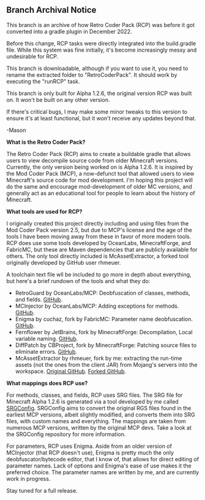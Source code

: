 ## Branch Archival Notice ##
This branch is an archive of how Retro Coder Pack (RCP) was before it got converted into a gradle plugin in December 2022.

Before this change, RCP tasks were directly integrated into the build.gradle file. While this system was fine initially, 
it's become increasingly messy and undesirable for RCP.

This branch is downloadable, although if you want to use it, you need to rename the extracted folder to "RetroCoderPack".
It should work by executing the "runRCP" task.

This branch is only built for Alpha 1.2.6, the original version RCP was built on. It won't be built on any other version.

If there's critical bugs, I may make some minor tweaks to this version to ensure it's at least functional, but it won't receive any updates beyond that.

-Mason

**What is the Retro Coder Pack?**

The Retro Coder Pack (RCP) aims to create a buildable gradle that allows users to view decompile source
code from older Minecraft versions. Currently, the only version being worked on is Alpha 1.2.6. It is inspired
by the Mod Coder Pack (MCP), a now-defunct tool that allowed users to view Minecraft's source code for mod development.
I'm hoping this project will do the same and encourage mod-development of older MC versions, and generally act as an educational
tool for people to learn about the history of Minecraft.

**What tools are used for RCP?**

I originally created this project directly including and using files from the Mod Coder Pack version 2.5, but due to MCP's license 
and the age of the tools I have been moving away from these in favor of more modern tools. RCP does use some tools developed by 
OceanLabs, MinecraftForge, and FabricMC, but these are Maven dependencies that are publicly available for others.
The only tool directly included is McAssetExtractor, a forked tool originally developed by GitHub user rhmeuer.

A toolchain text file wll be included to go more in depth about everything, but here's a brief rundown of the tools 
and what they do:

- RetroGuard by OceanLabs/MCP: Deobfuscation of classes, methods, and fields. [GitHub](https://github.com/ModCoderPack/Retroguard).
- MCInjector by OceanLabs/MCP: Adding exceptions for methods. [GitHub](https://github.com/ModCoderPack/MCInjector).
- Enigma by cuchaz, fork by FabricMC: Parameter name deobfuscation. [GitHub](https://github.com/FabricMC/Enigma).
- Fernflower by JetBrains, fork by MinecraftForge: Decompilation, Local variable naming. [GitHub](https://github.com/MinecraftForge/FernFlower).
- DiffPatch by CBProject, fork by MinecraftForge: Patching source files to eliminate errors. [GitHub](https://github.com/MinecraftForge/DiffPatch).
- McAssetExtractor by rhmeuer, fork by me: extracting the run-time assets (not the ones from the client JAR) from Mojang's servers 
into the workspace. [Original GitHub](https://github.com/rmheuer/McAssetExtractor). [Forked GitHub](https://github.com/moist-mason/McAssetExtractor).

**What mappings does RCP use?**

For methods, classes, and fields, RCP uses SRG files. The SRG file for Minecraft Alpha 1.2.6 is generated via a tool
developed by me called [SRGConfig](https://github.com/moist-mason/SRGConfig). SRGConfig aims to convert the original RGS files
found in the earliest MCP versions, albeit slightly modified, and converts them into SRG files, with custom names and everything.
The mappings are taken from numerous MCP versions, written by the original MCP devs. Take a look at the SRGConfig 
repository for more information. 

For parameters, RCP uses Enigma. Aside from an older version of MCInjector (that RCP doesn't use), Enigma is pretty much the only 
deobfuscator/bytecode editor, that I know of, that allows for direct editing of parameter names. Lack of options and Enigma's 
ease of use makes it the preferred choice. The parameter names are written by me, and are currently work in progress.

Stay tuned for a full release.
